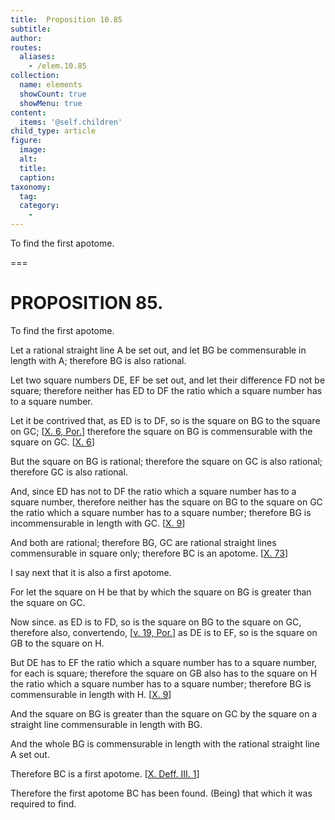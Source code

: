 ```yaml
---
title:  Proposition 10.85
subtitle: 
author:
routes:
  aliases:
    - /elem.10.85
collection:
  name: elements
  showCount: true
  showMenu: true
content:
  items: '@self.children'
child_type: article
figure:
  image:
  alt:
  title:
  caption:
taxonomy:
  tag:
  category:
    - 
---
```


<p><hi rend="ital">To find the first apotome</hi>. </p>

===

<h1>PROPOSITION 85.</h1>
<p><span class="ital">To find the first apotome</span>. </p>

<p>Let a rational straight line <span class="ital">A</span> be set out, and let <span class="ital">BG</span> be commensurable in length with <span class="ital">A</span>; therefore <span class="ital">BG</span> is also rational. 
      </p>

<p>Let two square numbers <span class="ital">DE</span>, <span class="ital">EF</span> be set out, and let their difference <span class="ital">FD</span> not be square; therefore neither has <span class="ital">ED</span> to <span class="ital">DF</span> the ratio which a square number has to a square number. </p>

<p>Let it be contrived that, as <span class="ital">ED</span> is to <span class="ital">DF</span>, so is the square on <span class="ital">BG</span> to the square on <span class="ital">GC</span>; [<a href="/elem.10.6.p.1">X. 6, Por.</a>] therefore the square on <span class="ital">BG</span> is commensurable with the square on <span class="ital">GC</span>. [<a href="/elem.10.6">X. 6</a>] </p>

<p>But the square on <span class="ital">BG</span> is rational; therefore the square on <span class="ital">GC</span> is also rational; therefore <span class="ital">GC</span> is also rational. </p>

<p>And, since <span class="ital">ED</span> has not to <span class="ital">DF</span> the ratio which a square number has to a square number, therefore neither has the square on <span class="ital">BG</span> to the square on <span class="ital">GC</span> the ratio which a square number has to a square number; therefore <span class="ital">BG</span> is incommensurable in length with <span class="ital">GC</span>. [<a href="/elem.10.9">X. 9</a>] </p>

<p>And both are rational; therefore <span class="ital">BG</span>, <span class="ital">GC</span> are rational straight lines commensurable in square only; therefore <span class="ital">BC</span> is an apotome. [<a href="/elem.10.73">X. 73</a>] </p>

<p>I say next that it is also a first apotome. </p>

<p>For let the square on <span class="ital">H</span> be that by which the square on <span class="ital">BG</span> is greater than the square on <span class="ital">GC</span>. </p>

<p>Now since. as <span class="ital">ED</span> is to <span class="ital">FD</span>, so is the square on <span class="ital">BG</span> to the square on <span class="ital">GC</span>, therefore also, <foreign lang="la">convertendo</foreign>, [<a href="/elem.5.19.p.1">v. 19, Por.</a>] as <span class="ital">DE</span> is to <span class="ital">EF</span>, so is the square on <span class="ital">GB</span> to the square on <span class="ital">H</span>. <pb n="179"/></p>

<p>But <span class="ital">DE</span> has to <span class="ital">EF</span> the ratio which a square number has to a square number, for each is square; therefore the square on <span class="ital">GB</span> also has to the square on <span class="ital">H</span> the ratio which a square number has to a square number; therefore <span class="ital">BG</span> is commensurable in length with <span class="ital">H</span>. [<a href="/elem.10.9">X. 9</a>] </p>

<p>And the square on <span class="ital">BG</span> is greater than the square on <span class="ital">GC</span> by the square on a straight line commensurable in length with <span class="ital">BG</span>. </p>

<p>And the whole <span class="ital">BG</span> is commensurable in length with the rational straight line <span class="ital">A</span> set out. </p>

<p>Therefore <span class="ital">BC</span> is a first apotome. [<a href="/elem.10.def.3.1">X. Deff. III. 1</a>] </p>

<p>Therefore the first apotome <span class="ital">BC</span> has been found. <span class="center">(Being) that which it was required to find.</span></p>
